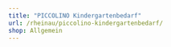 ```yaml
---
title: "PICCOLINO Kindergartenbedarf"
url: /rheinau/piccolino-kindergartenbedarf/
shop: Allgemein
---
```

